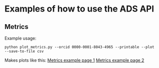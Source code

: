 # Examples of how to use the ADS API

## Metrics

Example usage:
```
python plot_metrics.py --orcid 0000-0001-8043-4965 --printable --plot --save-to-file csv
```

Makes plots like this:
[Metrics example page 1](metrics-0.jpg)
[Metrics example page 2](metrics-1.jpg)

